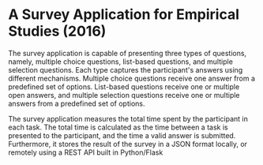 # A Survey Application for Empirical Studies (2016)

The survey application is capable of presenting three types of questions, namely, multiple choice questions, list-based questions, and multiple selection questions. Each type captures the participant's answers using different mechanisms. Multiple choice questions receive one answer from a predefined set of options. List-based questions receive one or multiple open answers, and multiple selection questions receive one or multiple answers from a predefined set of options.

The survey application measures the total time spent by the participant in each task. The total time is calculated as the time between a task is presented to the participant, and the time a valid answer is submitted. Furthermore, it stores the result of the survey in a JSON format locally, or remotely using a REST API built in Python/Flask
